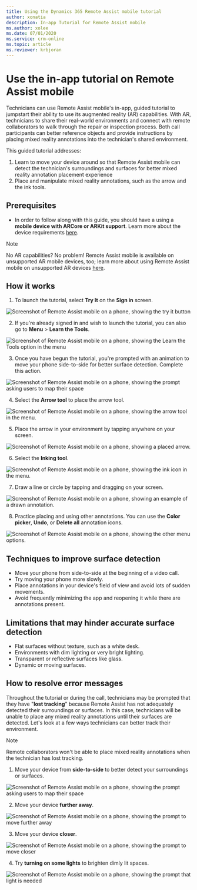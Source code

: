```yaml
---
title: Using the Dynamics 365 Remote Assist mobile tutorial
author: xonatia
description: In-app Tutorial for Remote Assist mobile 
ms.author: xolee
ms.date: 07/01/2020
ms.service: crm-online
ms.topic: article
ms.reviewer: krbjoran
---
```

# Use the in-app tutorial on Remote Assist mobile

Technicians can use Remote Assist mobile's in-app, guided tutorial to jumpstart their ability to use its augmented reality (AR) capabilities. With AR, technicians to share their real-world environments and connect with remote collaborators to walk through the repair or inspection process. Both call participants can better reference objects and provide instructions by placing mixed reality annotations into the technician's shared environment.

This guided tutorial addresses:
1. Learn to move your device around so that Remote Assist mobile can detect the technician's surroundings and surfaces for better mixed reality annotation placement experience
2. Place and manipulate mixed reality annotations, such as the arrow and the ink tools.

## Prerequisites 
- In order to follow along with this guide, you should have a using a **mobile device with ARCore or ARKit support**. Learn more about the device requirements [here](https://docs.microsoft.com/dynamics365/mixed-reality/remote-assist/requirements). 

>[!Note]
> No AR capabilities? No problem! Remote Assist mobile is available on unsupported AR mobile devices, too; learn more about using Remote Assist mobile on unsupported AR devices [here](../mobile-app/using-devices-without-AR.md). 

## How it works

1. To launch the tutorial, select **Try It** on the **Sign in** screen.

![Screenshot of Remote Assist mobile on a phone, showing the try it button](./media/13.png "Try It")

2. If you're already signed in and wish to launch the tutorial, you can also go to **Menu** > **Learn the Tools**. 

![Screenshot of Remote Assist mobile on a phone, showing the Learn the Tools option in the menu](./media/14b.png "Try Tools")

3. Once you have begun the tutorial, you're prompted with an animation to move your phone side-to-side for better surface detection. Complete this action. 

![Screenshot of Remote Assist mobile on a phone, showing the prompt asking users to map their space](./media/15.png "Map Space")

4. Select the **Arrow tool** to place the arrow tool.

![Screenshot of Remote Assist mobile on a phone, showing the arrow tool in the menu.](./media/16.png "Select Arrow")

5. Place the arrow in your environment by tapping anywhere on your screen. 

![Screenshot of Remote Assist mobile on a phone, showing a placed arrow.](./media/17a.png "Place Arrow")

6. Select the **Inking tool**.

![Screenshot of Remote Assist mobile on a phone, showing the ink icon in the menu.](./media/18.png "Select Ink")

7. Draw a line or circle by tapping and dragging on your screen. 

![Screenshot of Remote Assist mobile on a phone, showing an example of a drawn annotation.](./media/19b.png "Draw")

8. Practice placing and using other annotations. You can use the **Color picker**, **Undo**, or **Delete all** annotation icons. 

![Screenshot of Remote Assist mobile on a phone, showing the other menu options.](./media/20a.png "Other")

## Techniques to improve surface detection
- Move your phone from side-to-side at the beginning of a video call.
- Try moving your phone more slowly.
- Place annotations in your device's field of view and avoid lots of sudden movements.
- Avoid frequently minimizing the app and reopening it while there are annotations present.

## Limitations that may hinder accurate surface detection
- Flat surfaces without texture, such as a white desk.
- Environments with dim lighting or very bright lighting.
- Transparent or reflective surfaces like glass.
- Dynamic or moving surfaces.

## How to resolve error messages 

Throughout the tutorial or during the call, technicians may be prompted that they have "**lost tracking**" because Remote Assist has not adequately detected their surroundings or surfaces. In this case, technicians will be unable to place any mixed reality annotations until their surfaces are detected. Let's look at a few ways technicians can better track their environment.

> [!NOTE] 
> Remote collaborators won't be able to place mixed reality annotations when the technician has lost tracking. 

1. Move your device from **side-to-side** to better detect your surroundings or surfaces.

![Screenshot of Remote Assist mobile on a phone, showing the prompt asking users to map their space](./media/15.png "Map Space")

2. Move your device **further away**.

![Screenshot of Remote Assist mobile on a phone, showing the prompt to move further away](./media/22.png "Far Away")

3. Move your device **closer**.

![Screenshot of Remote Assist mobile on a phone, showing the prompt to move closer](./media/23.png "Closer")

4. Try **turning on some lights** to brighten dimly lit spaces.

![Screenshot of Remote Assist mobile on a phone, showing the prompt that light is needed](./media/24.png "More light needed")
